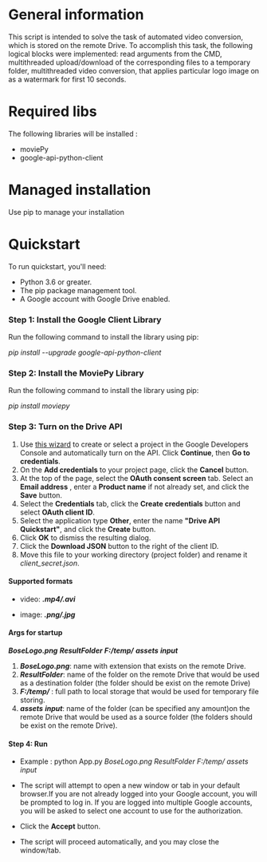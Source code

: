 # **General information**
This script is  intended to solve the task of automated video conversion, which is stored on the remote Drive.
To accomplish this task, the following logical blocks were implemented: read arguments from the CMD, multithreaded upload/download of the corresponding files to a temporary folder, multithreaded video conversion, that applies particular logo image on as a watermark for first 10 seconds.
# **Required libs**
The following libraries will be installed :
  * moviePy
  * google-api-python-client
# **Managed installation**
Use pip  to manage your installation
# **Quickstart**
  To run quickstart, you'll need:
  * Python 3.6 or greater.
  * The pip package management tool.
  * A Google account with Google Drive enabled.

### **Step 1: Install the Google Client Library**
   Run the following command to install the library using pip:
     
   *pip install --upgrade google-api-python-client*
   
### **Step 2: Install the MoviePy Library**
   Run the following command to install the library using pip:
   
   *pip install moviepy*
 
### **Step 3: Turn on the Drive API**
  1. Use [this wizard](https://console.developers.google.com/start/api?id=sheets.googleapis.com) to create or select a project in the Google Developers Console and automatically turn on the API. Click **Continue**, then **Go to credentials**.
  2. On the **Add credentials** to your project page, click the **Cancel** button.
  3. At the top of the page, select the **OAuth consent screen** tab. Select an **Email address** , enter a **Product name** if not already set, and click the **Save** button.
  4. Select the **Credentials** tab, click the **Create credentials** button and select **OAuth client ID**.
  5. Select the application type **Other**, enter the name **"Drive API Quickstart"**, and click the **Create** button.
  6. Click **OK** to dismiss the resulting dialog.
  7. Click the **Download JSON** button to the right of the client ID.
  8. Move this file to your working directory (project folder) and rename it *client_secret.json*.
  #### **Supported formats**
   
  * video: ***.mp4/.avi***
  
  * image: ***.png/.jpg***

   #### **Args for startup**   
   
  ***BoseLogo.png*** ***ResultFolder*** ***F:/temp/*** ***assets*** ***input***
  
   1. ***BoseLogo.png***: name with extension that exists on the remote Drive.
   2. ***ResultFolder***: name of the folder on the remote Drive that would be used as a destination folder (the folder should be exist on the remote Drive)
   3. ***F:/temp/***  : full path to local storage that would be used for temporary file storing.
   4. ***assets*** ***input***: name of the folder (can be specified any amount)on the remote Drive that would be used as a source folder (the folders should be exist on the remote Drive).
  
  #### **Step 4: Run** 
   * Example : python App.py *BoseLogo.png* *ResultFolder* *F:/temp/* *assets* *input*
   * The script will attempt to open a new window or tab in your default browser.If you are not already logged into your Google account, you will be prompted to log in. If you are logged into multiple Google accounts, you will be asked to select one account to use for the authorization.

   * Click the **Accept** button.
   * The script will proceed automatically, and you may close the window/tab.
  
      

